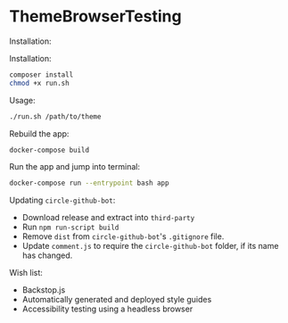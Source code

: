 # ThemeBrowserTesting

Installation:

Installation:

```bash
composer install
chmod +x run.sh
```

Usage:

```bash
./run.sh /path/to/theme
```

Rebuild the app:

```bash
docker-compose build
```

Run the app and jump into terminal:

```bash
docker-compose run --entrypoint bash app
```

Updating `circle-github-bot`:

- Download release and extract into `third-party`
- Run `npm run-script build`
- Remove `dist` from `circle-github-bot`'s `.gitignore` file.
- Update `comment.js` to require the `circle-github-bot` folder, if its name has changed.

Wish list:

- Backstop.js
- Automatically generated and deployed style guides
- Accessibility testing using a headless browser